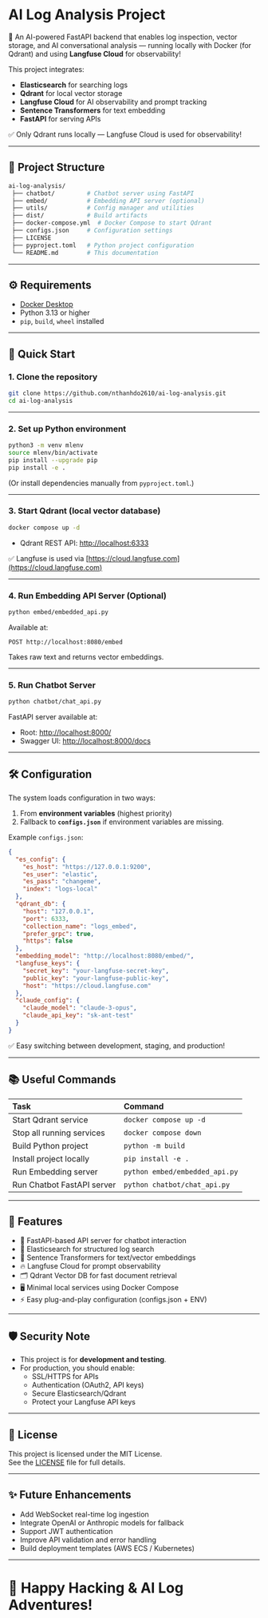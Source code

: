 # AI Log Analysis Project

🚀 An AI-powered FastAPI backend that enables log inspection, vector storage, and AI conversational analysis — running locally with Docker (for Qdrant) and using **Langfuse Cloud** for observability!

This project integrates:
- **Elasticsearch** for searching logs
- **Qdrant** for local vector storage
- **Langfuse Cloud** for AI observability and prompt tracking
- **Sentence Transformers** for text embedding
- **FastAPI** for serving APIs

✅ Only Qdrant runs locally — Langfuse Cloud is used for observability!

---

## 📆 Project Structure

```bash
ai-log-analysis/
 ├── chatbot/         # Chatbot server using FastAPI
 ├── embed/           # Embedding API server (optional)
 ├── utils/           # Config manager and utilities
 ├── dist/            # Build artifacts
 ├── docker-compose.yml  # Docker Compose to start Qdrant
 ├── configs.json     # Configuration settings
 ├── LICENSE
 ├── pyproject.toml   # Python project configuration
 └── README.md        # This documentation
```

---

## ⚙️ Requirements

- [Docker Desktop](https://www.docker.com/products/docker-desktop)
- Python 3.13 or higher
- `pip`, `build`, `wheel` installed

---

## 🚀 Quick Start

### 1. Clone the repository

```bash
git clone https://github.com/nthanhdo2610/ai-log-analysis.git
cd ai-log-analysis
```

---

### 2. Set up Python environment

```bash
python3 -m venv mlenv
source mlenv/bin/activate
pip install --upgrade pip
pip install -e .
```

(Or install dependencies manually from `pyproject.toml`.)

---

### 3. Start Qdrant (local vector database)

```bash
docker compose up -d
```

- Qdrant REST API: [http://localhost:6333](http://localhost:6333)

✅ Langfuse is used via [https://cloud.langfuse.com](https://cloud.langfuse.com)

---

### 4. Run Embedding API Server (Optional)

```bash
python embed/embedded_api.py
```

Available at:

```
POST http://localhost:8080/embed
```

Takes raw text and returns vector embeddings.

---

### 5. Run Chatbot Server

```bash
python chatbot/chat_api.py
```

FastAPI server available at:

- Root: [http://localhost:8000/](http://localhost:8000/)
- Swagger UI: [http://localhost:8000/docs](http://localhost:8000/docs)

---

## 🛠️ Configuration

The system loads configuration in two ways:
1. From **environment variables** (highest priority)
2. Fallback to **`configs.json`** if environment variables are missing.

Example `configs.json`:

```json
{
  "es_config": {
    "es_host": "https://127.0.0.1:9200",
    "es_user": "elastic",
    "es_pass": "changeme",
    "index": "logs-local"
  },
  "qdrant_db": {
    "host": "127.0.0.1",
    "port": 6333,
    "collection_name": "logs_embed",
    "prefer_grpc": true,
    "https": false
  },
  "embedding_model": "http://localhost:8080/embed/",
  "langfuse_keys": {
    "secret_key": "your-langfuse-secret-key",
    "public_key": "your-langfuse-public-key",
    "host": "https://cloud.langfuse.com"
  },
  "claude_config": {
    "claude_model": "claude-3-opus",
    "claude_api_key": "sk-ant-test"
  }
}
```

✅ Easy switching between development, staging, and production!

---

## 📚 Useful Commands

| Task | Command |
|:-----|:--------|
| Start Qdrant service | `docker compose up -d` |
| Stop all running services | `docker compose down` |
| Build Python project | `python -m build` |
| Install project locally | `pip install -e .` |
| Run Embedding server | `python embed/embedded_api.py` |
| Run Chatbot FastAPI server | `python chatbot/chat_api.py` |

---

## 🧐 Features

- 🚀 FastAPI-based API server for chatbot interaction
- 🔎 Elasticsearch for structured log search
- 🧐 Sentence Transformers for text/vector embeddings
- 🔥 Langfuse Cloud for prompt observability
- 🗂️ Qdrant Vector DB for fast document retrieval
- 🖥️ Minimal local services using Docker Compose
- ⚡ Easy plug-and-play configuration (configs.json + ENV)

---

## 🛡️ Security Note

- This project is for **development and testing**.
- For production, you should enable:
  - SSL/HTTPS for APIs
  - Authentication (OAuth2, API keys)
  - Secure Elasticsearch/Qdrant
  - Protect your Langfuse API keys

---

## 📄 License

This project is licensed under the MIT License.  
See the [LICENSE](LICENSE) file for full details.

---

## ✨ Future Enhancements

- Add WebSocket real-time log ingestion
- Integrate OpenAI or Anthropic models for fallback
- Support JWT authentication
- Improve API validation and error handling
- Build deployment templates (AWS ECS / Kubernetes)

---

# 🚀 Happy Hacking & AI Log Adventures!

